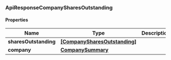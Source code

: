 
[//]: # (CLASS:ApiResponseCompanySharesOutstanding)

[//]: # (KIND:object)

### ApiResponseCompanySharesOutstanding

#### Properties

[//]: # (START_DEFINITION)

Name | Type | Description
------------ | ------------- | -------------
**sharesOutstanding** | [**[CompanySharesOutstanding]**](CompanySharesOutstanding.md) |  &nbsp;
**company** | [**CompanySummary**](CompanySummary.md) |  &nbsp;

[//]: # (END_DEFINITION)


[//]: # (CONTAINED_CLASS:CompanySharesOutstanding)


[//]: # (CONTAINED_CLASS:CompanySummary)





